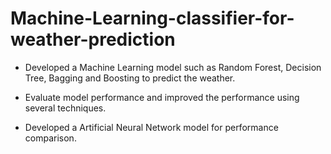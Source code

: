 # Machine-Learning-classifier-for-weather-prediction
-  Developed a Machine Learning model such as Random Forest, Decision Tree, Bagging and 
Boosting to predict the weather.

- Evaluate model performance and improved the performance using several techniques.

-  Developed a Artificial Neural Network model for performance comparison.
